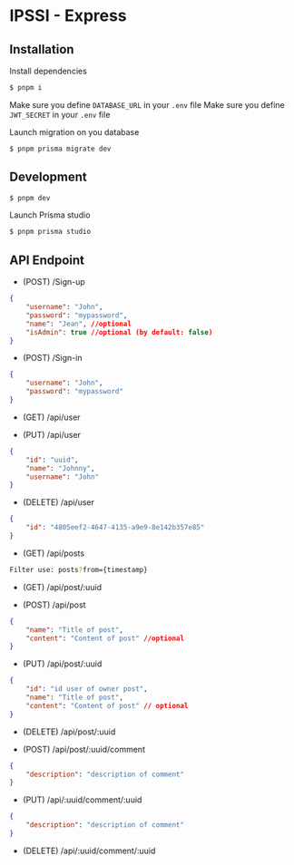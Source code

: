 # IPSSI - Express

## Installation
Install dependencies

```bash
$ pnpm i
```

Make sure you define `DATABASE_URL` in your `.env` file
Make sure you define `JWT_SECRET` in your `.env` file

Launch migration on you database

```bash
$ pnpm prisma migrate dev
```

## Development

```bash
$ pnpm dev
```


Launch Prisma studio 
```bash
$ pnpm prisma studio
```

## API Endpoint
- (POST) /Sign-up

```json
{
    "username": "John",
    "password": "mypassword",
    "name": "Jean", //optional
    "isAdmin": true //optional (by default: false)
}
```

- (POST) /Sign-in

```json
{
    "username": "John",
    "password": "mypassword"
}
```

- (GET) /api/user

- (PUT) /api/user

```json
{
    "id": "uuid",
    "name": "Johnny",
    "username": "John"
}
```

- (DELETE) /api/user

```json
{
    "id": "4805eef2-4647-4135-a9e9-8e142b357e85"
}
```

- (GET) /api/posts

```bash
Filter use: posts?from={timestamp}
```

- (GET) /api/post/:uuid

- (POST) /api/post

```json
{
    "name": "Title of post",
    "content": "Content of post" //optional
}
```

- (PUT) /api/post/:uuid

```json
{
    "id": "id user of owner post",
    "name": "Title of post",
    "content": "Content of post" // optional
}
```

- (DELETE) /api/post/:uuid

- (POST) /api/post/:uuid/comment

```json
{
    "description": "description of comment"
}
```

- (PUT) /api/:uuid/comment/:uuid

```json
{
    "description": "description of comment"
}
```

- (DELETE) /api/:uuid/comment/:uuid 